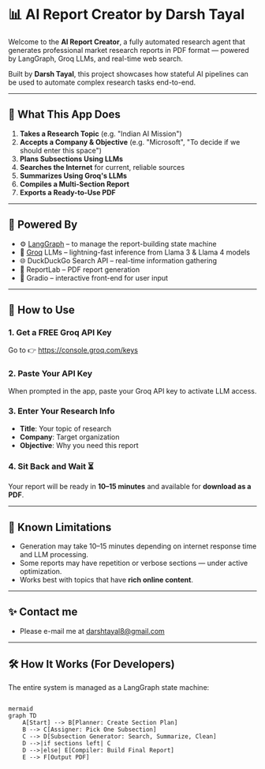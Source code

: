 # 📊 AI Report Creator by Darsh Tayal

Welcome to the **AI Report Creator**, a fully automated research agent that generates professional market research reports in PDF format — powered by LangGraph, Groq LLMs, and real-time web search.

Built by **Darsh Tayal**, this project showcases how stateful AI pipelines can be used to automate complex research tasks end-to-end.

---

## 🚀 What This App Does

1. **Takes a Research Topic** (e.g. "Indian AI Mission")
2. **Accepts a Company & Objective** (e.g. "Microsoft", "To decide if we should enter this space")
3. **Plans Subsections Using LLMs**
4. **Searches the Internet** for current, reliable sources
5. **Summarizes Using Groq's LLMs**
6. **Compiles a Multi-Section Report**
7. **Exports a Ready-to-Use PDF**

---

## 🧠 Powered By

- ⚙️ [LangGraph](https://github.com/langchain-ai/langgraph) – to manage the report-building state machine
- 🧠 [Groq](https://groq.com/) LLMs – lightning-fast inference from Llama 3 & Llama 4 models
- 🌐 DuckDuckGo Search API – real-time information gathering
- 🧾 ReportLab – PDF report generation
- 🤖 Gradio – interactive front-end for user input

---

## 🔐 How to Use

### 1. Get a FREE Groq API Key  
Go to 👉 https://console.groq.com/keys

### 2. Paste Your API Key  
When prompted in the app, paste your Groq API key to activate LLM access.

### 3. Enter Your Research Info  
- **Title**: Your topic of research  
- **Company**: Target organization  
- **Objective**: Why you need this report

### 4. Sit Back and Wait ⏳  
Your report will be ready in **10–15 minutes** and available for **download as a PDF**.

---

## 📌 Known Limitations

- Generation may take 10–15 minutes depending on internet response time and LLM processing.
- Some reports may have repetition or verbose sections — under active optimization.
- Works best with topics that have **rich online content**.

---

## ✨ Contact me

- Please e-mail me at darshtayal8@gmail.com

---


## 🛠️ How It Works (For Developers)

The entire system is managed as a LangGraph state machine:

```

mermaid
graph TD
    A[Start] --> B[Planner: Create Section Plan]
    B --> C[Assigner: Pick One Subsection]
    C --> D[Subsection Generator: Search, Summarize, Clean]
    D -->|if sections left| C
    D -->|else| E[Compiler: Build Final Report]
    E --> F[Output PDF]
